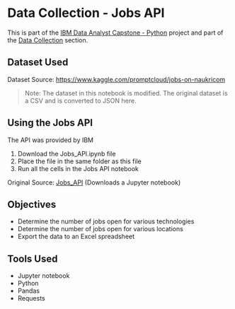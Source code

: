 <h1>Data Collection - Jobs API</h1>

<p>This is part of the <a href = 'https://github.com/FaiLuReH3Ro/IBM-DataAnalyst-Capstone'>IBM Data Analyst Capstone - Python</a> project and part of the <a href = 'https://github.com/FaiLuReH3Ro/IBM-DA-Capstone-Py?tab=readme-ov-file#data-collection'>Data Collection</a> section.</p>

<h2>Dataset Used</h2>

Dataset Source: https://www.kaggle.com/promptcloud/jobs-on-naukricom

> Note: The dataset in this notebook is modified. The original dataset is a CSV and is converted to JSON here.

<h2>Using the Jobs API</h2>

<p>The API was provided by IBM</p>

<ol>
    <li>Download the Jobs_API.ipynb file</li>
    <li>Place the file in the same folder as this file</li>
    <li>Run all the cells in the Jobs API notebook</li>
</ol>

Original Source: [Jobs_API](https://cf-courses-data.s3.us.cloud-object-storage.appdomain.cloud/IBM-DA0321EN-SkillsNetwork/labs/module%201/Accessing%20Data%20Using%20APIs/Jobs_API.ipynb) (Downloads a Jupyter notebook)

<h2>Objectives</h2>

<ul>
    <li>Determine the number of jobs open for various technologies</li>
    <li>Determine the number of jobs open for various locations</li>
    <li>Export the data to an Excel spreadsheet</li>
</ul>

<h2>Tools Used</h2>

* Jupyter notebook
* Python
* Pandas
* Requests
